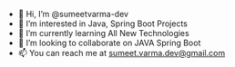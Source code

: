 - 👋 Hi, I’m @sumeetvarma-dev
- 👀 I’m interested in Java, Spring Boot Projects
- 🌱 I’m currently learning All New Technologies
- 💞️ I’m looking to collaborate on JAVA Spring Boot
- 📫 You can reach me at sumeet.varma.dev@gmail.com

<!---
sumeetvarma-dev/sumeetvarma-dev is a ✨ special ✨ repository because its `README.md` (this file) appears on your GitHub profile.
You can click the Preview link to take a look at your changes.
--->
